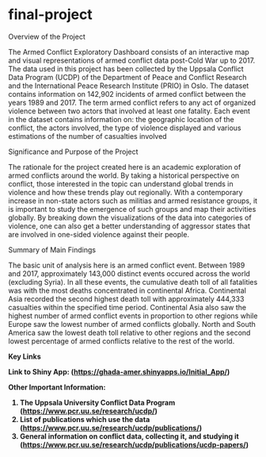 # final-project

Overview of the Project

The Armed Conflict Exploratory Dashboard consists of an interactive map and visual representations of armed conflict 
data post-Cold War up to 2017. The data used in this project has been collected by the Uppsala Conflict Data Program (UCDP)
of the Department of Peace and Conflict Research and the International Peace Research Institute (PRIO) in Oslo.
The dataset contains information on 142,902 incidents of armed conflict between the years 1989 and 2017. 
The term armed conflict refers to any act of organized violence between two actors that involved at least one fatality.
Each event in the dataset contains information on: the geographic location of the conflict,
the actors involved, the type of violence displayed and various estimations of the number of casualties involved

Significance and Purpose of the Project

The rationale for the project created here is an academic exploration of armed conflicts
around the world. By taking a historical perspective on conflict, those interested in the topic
can understand global trends in violence and how these trends play out regionally. With a 
contemporary increase in non-state actors such as militias and armed resistance groups, it is
important to study the emergence of such groups and map their activities globally. By breaking down
the visualizations of the data into categories of violence, one can also get a better understanding 
of aggressor states that are involved in one-sided violence against their people.

Summary of Main Findings

The basic unit of analysis here is an armed conflict event. Between 1989 and 2017, approximately
143,000 distinct events occured across the world (excluding Syria). In all these events,
the cumulative death toll of all fatalities was with the most deaths concentrated in 
continental Africa. Continental Asia recorded the second highest death toll with approximately 444,333 
casualties within the specified time period. Continental Asia also saw the highest number of
armed conflict events in proportion to other regions while Europe saw the lowest number 
of armed conflicts globally. North and South America saw the lowest death
toll relative to other regions and the second lowest percentage of armed conflicts relative
to the rest of the world.

<b> Key Links

Link to Shiny App: (https://ghada-amer.shinyapps.io/Initial_App/)

Other Important Information:
1. The Uppsala University Conflict Data Program (https://www.pcr.uu.se/research/ucdp/)
2. List of publications which use the data (https://www.pcr.uu.se/research/ucdp/publications/)
3. General information on conflict data, collecting it, and studying it (https://www.pcr.uu.se/research/ucdp/publications/ucdp-papers/)

